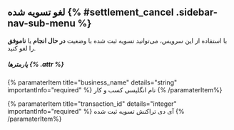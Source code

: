 ##  لغو تسویه شده  {% #settlement_cancel .sidebar-nav-sub-menu %}

با استفاده از این سرویس، می‌توانید تسویه ثبت شده با وضعیت **در حال انجام** یا **ناموفق** را لغو کنید.

##### پارمترها {% .attr %}

{% paramaterItem title="business_name" details="string" importantInfo="required" %}
نام انگلیسی کسب و کار
{% /paramaterItem%}

{% paramaterItem title="transaction_id" details="integer" importantInfo="required" %}
آی دی تراکنش تسویه ثبت شده
{% /paramaterItem%}


